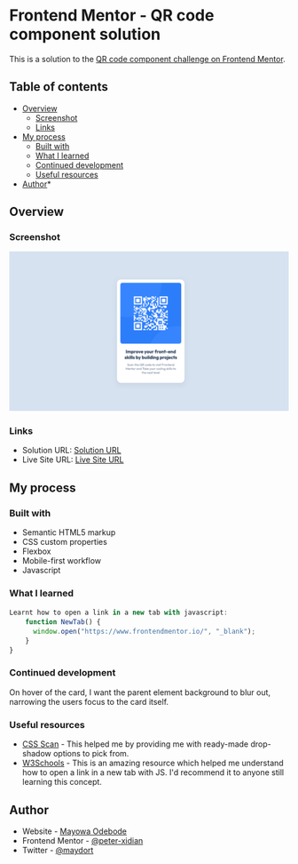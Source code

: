 # Frontend Mentor - QR code component solution

This is a solution to the [QR code component challenge on Frontend Mentor](https://www.frontendmentor.io/challenges/qr-code-component-iux_sIO_H).

## Table of contents

- [Overview](#overview)
  - [Screenshot](#screenshot)
  - [Links](#links)
- [My process](#my-process)
  - [Built with](#built-with)
  - [What I learned](#what-i-learned)
  - [Continued development](#continued-development)
  - [Useful resources](#useful-resources)
- [Author](#author)\*

## Overview

### Screenshot

![](./images/Screenshot%202022-09-15%20at%2010-25-53%20QR%20Code%20Component%20Frontend%20Mentor.png)

### Links

- Solution URL: [Solution URL](https://qr-code-component.github.io/)
- Live Site URL: [Live Site URL](https://qr-code-component.github.io/)

## My process

### Built with

- Semantic HTML5 markup
- CSS custom properties
- Flexbox
- Mobile-first workflow
- Javascript

### What I learned

```js
Learnt how to open a link in a new tab with javascript:
    function NewTab() {
      window.open("https://www.frontendmentor.io/", "_blank");
    }
}
```

### Continued development

On hover of the card, I want the parent element background to blur out, narrowing the users focus to the card itself.

### Useful resources

- [CSS Scan](https://getcssscan.com/css-box-shadow-examples) - This helped me by providing me with ready-made drop-shadow options to pick from.
- [W3Schools](https://www.w3schools.com/jsref/met_win_open.asp) - This is an amazing resource which helped me understand how to open a link in a new tab with JS. I'd recommend it to anyone still learning this concept.

## Author

- Website - [Mayowa Odebode](https://mayowa-odebode.netlify.app/)
- Frontend Mentor - [@peter-xidian](https://www.frontendmentor.io/profile/Peter-Xidian)
- Twitter - [@maydort](https://twitter.com/maydort)
